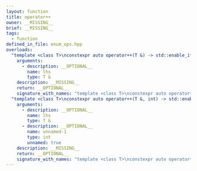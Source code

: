 ```yaml
---
layout: function
title: operator++
owner: __MISSING__
brief: __MISSING__
tags:
  - function
defined_in_file: enum_ops.hpp
overloads:
  "template <class T>\nconstexpr auto operator++(T &) -> std::enable_if_t<stlab::implementation::has_enabled_arithmetic<T>, T &>":
    arguments:
      - description: __OPTIONAL__
        name: lhs
        type: T &
    description: __MISSING__
    return: __OPTIONAL__
    signature_with_names: "template <class T>\nconstexpr auto operator++(T & lhs) -> std::enable_if_t<stlab::implementation::has_enabled_arithmetic<T>, T &>"
  "template <class T>\nconstexpr auto operator++(T &, int) -> std::enable_if_t<stlab::implementation::has_enabled_arithmetic<T>, T>":
    arguments:
      - description: __OPTIONAL__
        name: lhs
        type: T &
      - description: __OPTIONAL__
        name: unnamed-1
        type: int
        unnamed: true
    description: __MISSING__
    return: __OPTIONAL__
    signature_with_names: "template <class T>\nconstexpr auto operator++(T & lhs, int) -> std::enable_if_t<stlab::implementation::has_enabled_arithmetic<T>, T>"
---
```

